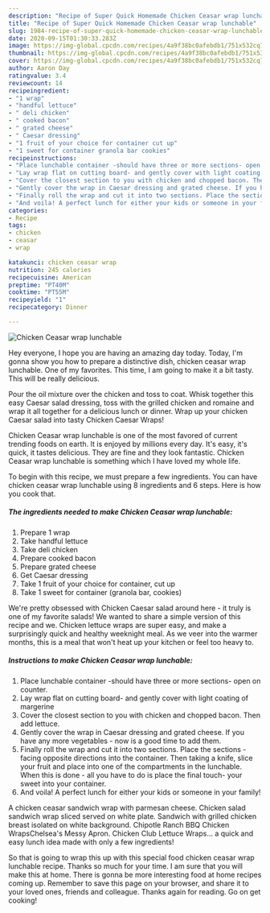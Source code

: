 ```yaml
---
description: "Recipe of Super Quick Homemade Chicken Ceasar wrap lunchable"
title: "Recipe of Super Quick Homemade Chicken Ceasar wrap lunchable"
slug: 1984-recipe-of-super-quick-homemade-chicken-ceasar-wrap-lunchable
date: 2020-09-15T01:30:33.283Z
image: https://img-global.cpcdn.com/recipes/4a9f38bc0afebdb1/751x532cq70/chicken-ceasar-wrap-lunchable-recipe-main-photo.jpg
thumbnail: https://img-global.cpcdn.com/recipes/4a9f38bc0afebdb1/751x532cq70/chicken-ceasar-wrap-lunchable-recipe-main-photo.jpg
cover: https://img-global.cpcdn.com/recipes/4a9f38bc0afebdb1/751x532cq70/chicken-ceasar-wrap-lunchable-recipe-main-photo.jpg
author: Aaron Day
ratingvalue: 3.4
reviewcount: 14
recipeingredient:
- "1 wrap"
- "handful lettuce"
- " deli chicken"
- " cooked bacon"
- " grated cheese"
- " Caesar dressing"
- "1 fruit of your choice for container cut up"
- "1 sweet for container granola bar cookies"
recipeinstructions:
- "Place lunchable container -should have three or more sections- open on counter."
- "Lay wrap flat on cutting board- and gently cover with light coating of margerine"
- "Cover the closest section to you with chicken and chopped bacon. Then add lettuce."
- "Gently cover the wrap in Caesar dressing and grated cheese. If you have any more vegetables - now is a good time to add them."
- "Finally roll the wrap and cut it into two sections. Place the sections - facing opposite directions into the container. Then taking a knife, slice your fruit and place into one of the compartments in the lunchable. When this is done - all you have to do is place the final touch- your sweet into your container."
- "And voila! A perfect lunch for either your kids or someone in your family!"
categories:
- Recipe
tags:
- chicken
- ceasar
- wrap

katakunci: chicken ceasar wrap 
nutrition: 245 calories
recipecuisine: American
preptime: "PT40M"
cooktime: "PT55M"
recipeyield: "1"
recipecategory: Dinner

---
```



![Chicken Ceasar wrap lunchable](https://img-global.cpcdn.com/recipes/4a9f38bc0afebdb1/751x532cq70/chicken-ceasar-wrap-lunchable-recipe-main-photo.jpg)

Hey everyone, I hope you are having an amazing day today. Today, I'm gonna show you how to prepare a distinctive dish, chicken ceasar wrap lunchable. One of my favorites. This time, I am going to make it a bit tasty. This will be really delicious.

Pour the oil mixture over the chicken and toss to coat. Whisk together this easy Caesar salad dressing, toss with the grilled chicken and romaine and wrap it all together for a delicious lunch or dinner. Wrap up your chicken Caesar salad into tasty Chicken Caesar Wraps!

Chicken Ceasar wrap lunchable is one of the most favored of current trending foods on earth. It is enjoyed by millions every day. It's easy, it's quick, it tastes delicious. They are fine and they look fantastic. Chicken Ceasar wrap lunchable is something which I have loved my whole life.


To begin with this recipe, we must prepare a few ingredients. You can have chicken ceasar wrap lunchable using 8 ingredients and 6 steps. Here is how you cook that.

<!--inarticleads1-->

##### The ingredients needed to make Chicken Ceasar wrap lunchable:

1. Prepare 1 wrap
1. Take handful lettuce
1. Take  deli chicken
1. Prepare  cooked bacon
1. Prepare  grated cheese
1. Get  Caesar dressing
1. Take 1 fruit of your choice for container, cut up
1. Take 1 sweet for container (granola bar, cookies)


We&#39;re pretty obsessed with Chicken Caesar salad around here - it truly is one of my favorite salads! We wanted to share a simple version of this recipe and we. Chicken lettuce wraps are super easy, and make a surprisingly quick and healthy weeknight meal. As we veer into the warmer months, this is a meal that won&#39;t heat up your kitchen or feel too heavy to. 

<!--inarticleads2-->

##### Instructions to make Chicken Ceasar wrap lunchable:

1. Place lunchable container -should have three or more sections- open on counter.
1. Lay wrap flat on cutting board- and gently cover with light coating of margerine
1. Cover the closest section to you with chicken and chopped bacon. Then add lettuce.
1. Gently cover the wrap in Caesar dressing and grated cheese. If you have any more vegetables - now is a good time to add them.
1. Finally roll the wrap and cut it into two sections. Place the sections - facing opposite directions into the container. Then taking a knife, slice your fruit and place into one of the compartments in the lunchable. When this is done - all you have to do is place the final touch- your sweet into your container.
1. And voila! A perfect lunch for either your kids or someone in your family!


A chicken ceasar sandwich wrap with parmesan cheese. Chicken salad sandwich wrap sliced served on white plate. Sandwich with grilled chicken breast isolated on white background. Chipotle Ranch BBQ Chicken WrapsChelsea&#39;s Messy Apron. Chicken Club Lettuce Wraps… a quick and easy lunch idea made with only a few ingredients! 

So that is going to wrap this up with this special food chicken ceasar wrap lunchable recipe. Thanks so much for your time. I am sure that you will make this at home. There is gonna be more interesting food at home recipes coming up. Remember to save this page on your browser, and share it to your loved ones, friends and colleague. Thanks again for reading. Go on get cooking!
